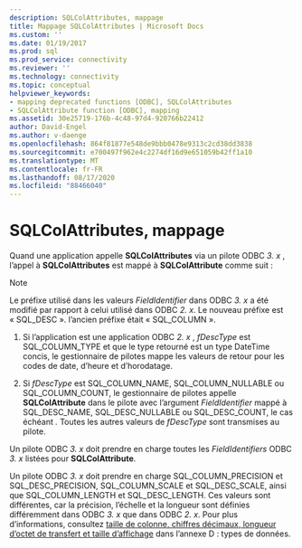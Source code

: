 ```yaml
---
description: SQLColAttributes, mappage
title: Mappage SQLColAttributes | Microsoft Docs
ms.custom: ''
ms.date: 01/19/2017
ms.prod: sql
ms.prod_service: connectivity
ms.reviewer: ''
ms.technology: connectivity
ms.topic: conceptual
helpviewer_keywords:
- mapping deprecated functions [ODBC], SQLColAttributes
- SQLColAttribute function [ODBC], mapping
ms.assetid: 30e25719-176b-4c48-97d4-920766b22412
author: David-Engel
ms.author: v-daenge
ms.openlocfilehash: 864f81877e548de9bbb0478e9313c2cd38dd3838
ms.sourcegitcommit: e700497f962e4c2274df16d9e651059b42ff1a10
ms.translationtype: MT
ms.contentlocale: fr-FR
ms.lasthandoff: 08/17/2020
ms.locfileid: "88466040"
---
```

# <a name="sqlcolattributes-mapping"></a>SQLColAttributes, mappage
Quand une application appelle **SQLColAttributes** via un pilote ODBC *3. x* , l’appel à **SQLColAttributes** est mappé à **SQLColAttribute** comme suit :  
  
> [!NOTE]
>  Le préfixe utilisé dans les valeurs *FieldIdentifier* dans ODBC *3. x* a été modifié par rapport à celui utilisé dans ODBC *2. x*. Le nouveau préfixe est « SQL_DESC ». l’ancien préfixe était « SQL_COLUMN ».  
  
1.  Si l’application est une application ODBC *2. x* , *fDescType* est SQL_COLUMN_TYPE et que le type retourné est un type DateTime concis, le gestionnaire de pilotes mappe les valeurs de retour pour les codes de date, d’heure et d’horodatage.  
  
2.  Si *fDescType* est SQL_COLUMN_NAME, SQL_COLUMN_NULLABLE ou SQL_COLUMN_COUNT, le gestionnaire de pilotes appelle **SQLColAttribute** dans le pilote avec l’argument *FieldIdentifier* mappé à SQL_DESC_NAME, SQL_DESC_NULLABLE ou SQL_DESC_COUNT, le cas échéant *.* Toutes les autres valeurs de *fDescType* sont transmises au pilote.  
  
 Un pilote ODBC *3. x* doit prendre en charge toutes les *FieldIdentifiers* ODBC *3. x* listées pour **SQLColAttribute**.  
  
 Un pilote ODBC *3. x* doit prendre en charge SQL_COLUMN_PRECISION et SQL_DESC_PRECISION, SQL_COLUMN_SCALE et SQL_DESC_SCALE, ainsi que SQL_COLUMN_LENGTH et SQL_DESC_LENGTH. Ces valeurs sont différentes, car la précision, l’échelle et la longueur sont définies différemment dans ODBC *3. x* que dans ODBC *2. x*. Pour plus d’informations, consultez [taille de colonne, chiffres décimaux, longueur d’octet de transfert et taille d’affichage](../../../odbc/reference/appendixes/column-size-decimal-digits-transfer-octet-length-and-display-size.md) dans l’annexe D : types de données.
